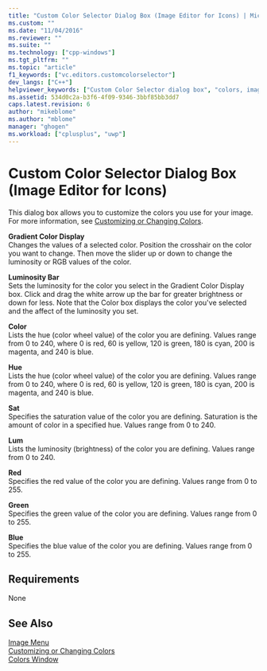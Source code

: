 ```yaml
---
title: "Custom Color Selector Dialog Box (Image Editor for Icons) | Microsoft Docs"
ms.custom: ""
ms.date: "11/04/2016"
ms.reviewer: ""
ms.suite: ""
ms.technology: ["cpp-windows"]
ms.tgt_pltfrm: ""
ms.topic: "article"
f1_keywords: ["vc.editors.customcolorselector"]
dev_langs: ["C++"]
helpviewer_keywords: ["Custom Color Selector dialog box", "colors, image"]
ms.assetid: 534d0c2a-b3f6-4f09-9346-3bbf85bb3dd7
caps.latest.revision: 6
author: "mikeblome"
ms.author: "mblome"
manager: "ghogen"
ms.workload: ["cplusplus", "uwp"]
---
```

# Custom Color Selector Dialog Box (Image Editor for Icons)
This dialog box allows you to customize the colors you use for your image. For more information, see [Customizing or Changing Colors](../windows/customizing-or-changing-colors-image-editor-for-icons.md).  
  
 **Gradient Color Display**  
 Changes the values of a selected color. Position the crosshair on the color you want to change. Then move the slider up or down to change the luminosity or RGB values of the color.  
  
 **Luminosity Bar**  
 Sets the luminosity for the color you select in the Gradient Color Display box. Click and drag the white arrow up the bar for greater brightness or down for less. Note that the Color box displays the color you've selected and the affect of the luminosity you set.  
  
 **Color**  
 Lists the hue (color wheel value) of the color you are defining. Values range from 0 to 240, where 0 is red, 60 is yellow, 120 is green, 180 is cyan, 200 is magenta, and 240 is blue.  
  
 **Hue**  
 Lists the hue (color wheel value) of the color you are defining. Values range from 0 to 240, where 0 is red, 60 is yellow, 120 is green, 180 is cyan, 200 is magenta, and 240 is blue.  
  
 **Sat**  
 Specifies the saturation value of the color you are defining. Saturation is the amount of color in a specified hue. Values range from 0 to 240.  
  
 **Lum**  
 Lists the luminosity (brightness) of the color you are defining. Values range from 0 to 240.  
  
 **Red**  
 Specifies the red value of the color you are defining. Values range from 0 to 255.  
  
 **Green**  
 Specifies the green value of the color you are defining. Values range from 0 to 255.  
  
 **Blue**  
 Specifies the blue value of the color you are defining. Values range from 0 to 255.  
  
## Requirements  
 None  
  
## See Also  
 [Image Menu](../windows/image-menu-image-editor-for-icons.md)   
 [Customizing or Changing Colors](../windows/customizing-or-changing-colors-image-editor-for-icons.md)   
 [Colors Window](../windows/colors-window-image-editor-for-icons.md)